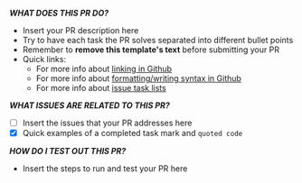 **_WHAT DOES THIS PR DO?_**

  - Insert your PR description here
  - Try to have each task the PR solves separated into different bullet points
  - Remember to **remove this template's text** before submitting your PR
  - Quick links:
    - For more info about [linking in Github](https://docs.github.com/en/get-started/writing-on-github/working-with-advanced-formatting/autolinked-references-and-urls)
    - For more info about [formatting/writing syntax in Github](https://docs.github.com/en/get-started/writing-on-github/getting-started-with-writing-and-formatting-on-github/basic-writing-and-formatting-syntax#links)
    - For more info about [issue task lists](https://docs.github.com/en/get-started/writing-on-github/working-with-advanced-formatting/about-task-lists)

**_WHAT ISSUES ARE RELATED TO THIS PR?_**

  - [ ] Insert the issues that your PR addresses here
  - [X] Quick examples of a completed task mark and `quoted code`

**_HOW DO I TEST OUT THIS PR?_**

  - Insert the steps to run and test your PR here
